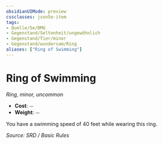 ```yaml
---
obsidianUIMode: preview
cssclasses: json5e-item
tags:
- Quelle/5e/DMG
- Gegenstand/Seltenheit/ungewöhnlich
- Gegenstand/Tier/minor
- Gegenstand/wundersam/Ring
aliases: ["Ring of Swimming"]
---
```

# Ring of Swimming
*Ring, minor, uncommon*  

- **Cost**: ⏤
- **Weight**: ⏤

You have a swimming speed of 40 feet while wearing this ring.

*Source: SRD / Basic Rules*